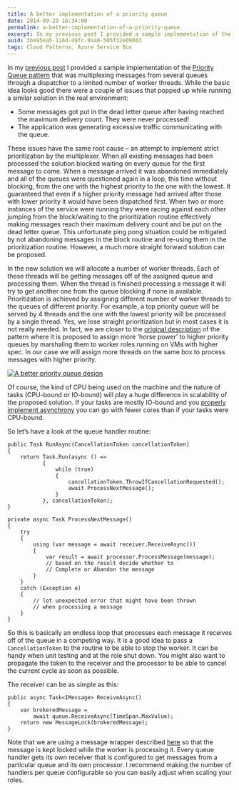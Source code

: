 ```yaml
---
title: A better implementation of a priority queue
date: 2014-09-29 16:34:00
permalink: a-better-implementation-of-a-priority-queue
excerpt: In my previous post I provided a sample implementation of the Priority Queue pattern that was multiplexing messages from several queues through a dispatcher to a limited number of worker threads. While the basic idea looks good there were a couple of issues...
uuid: 3ba95ea5-116d-49fc-9aa0-505f32e69043
tags: Cloud Patterns, Azure Service Bus
---
```


In my [previous post](post/A-sample-implementation-of-a-priority-queue-based-on-Azure-Service-Bus) I provided a sample implementation of the [Priority Queue pattern](http://msdn.microsoft.com/en-us/library/dn589794.aspx) that was multiplexing messages from several queues through a dispatcher to a limited number of worker threads. While the basic idea looks good there were a couple of issues that popped up while running a similar solution in the real environment:

*   Some messages got put in the dead letter queue after having reached the maximum delivery count. They were never processed!
*   The application was generating excessive traffic communicating with the queue.

These issues have the same root cause – an attempt to implement strict prioritization by the multiplexer. When all existing messages had been processed the solution blocked waiting on every queue for the first message to come. When a message arrived it was abandoned immediately and all of the queues were questioned again in a loop, this time without blocking, from the one with the highest priority to the one with the lowest. It guaranteed that even if a higher priority message had arrived after those with lower priority it would have been dispatched first. When two or more instances of the service were running they were racing against each other jumping from the block/waiting to the prioritization routine effectively making messages reach their maximum delivery count and be put on the dead letter queue. This unfortunate ping pong situation could be mitigated by not abandoning messages in the block routine and re-using them in the prioritization routine. However, a much more straight forward solution can be proposed.

In the new solution we will allocate a number of worker threads. Each of these threads will be getting messages off of the assigned queue and processing them. When the thread is finished processing a message it will try to get another one from the queue blocking if none is available. Prioritization is achieved by assigning different number of worker threads to the queues of different priority. For example, a top priority queue will be served by 4 threads and the one with the lowest priority will be processed by a single thread. Yes, we lose straight prioritization but in most cases it is not really needed. In fact, we are closer to the [original description](http://msdn.microsoft.com/en-us/library/dn589794.aspx) of the pattern where it is proposed to assign more ‘horse power’ to higher priority queues by marshaling them to worker roles running on VMs with higher spec. In our case we will assign more threads on the same box to process messages with higher priority.

[![A better priority queue design](https://blogcontent.azureedge.net/better_priority_queue_thumb.png "A better priority queue design")](https://blogcontent.azureedge.net/better_priority_queue.png)

Of course, the kind of CPU being used on the machine and the nature of tasks (CPU-bound or IO-bound) will play a huge difference in scalability of the proposed solution. If your tasks are mostly IO-bound and you [properly implement asynchrony](post/Doing-async-the-right-way) you can go with fewer cores than if your tasks were CPU-bound.

So let’s have a look at the queue handler routine:

```
public Task RunAsync(CancellationToken cancellationToken)
{
    return Task.Run(async () =>
           {
               while (true)
               {
                   cancellationToken.ThrowIfCancellationRequested();
                   await ProcessNextMessage();
               }
           }, cancellationToken);
}

private async Task ProcessNextMessage()
{
    try
    {
        using (var message = await receiver.ReceiveAsync())
        {
            var result = await processor.ProcessMessage(message);
            // based on the result decide whether to
            // Complete or Abandon the message
        }
    }
    catch (Exception e)
    {
        // lot unexpected error that might have been thrown
        // when processing a message
    }
}

```

So this is basically an endless loop that processes each message it receives off of the queue in a competing way. It is a good idea to pass a `CancellationToken` to the routine to be able to stop the worker. It can be handy when unit testing and at the role shut down. You might also want to propagate the token to the receiver and the processor to be able to cancel the current cycle as soon as possible.

The receiver can be as simple as this:

```
public async Task<IMessage> ReceiveAsync()
{
    var brokeredMessage = 
        await queue.ReceiveAsync(TimeSpan.MaxValue);
    return new MessageLock(brokeredMessage);
}

```

Note that we are using a message wrapper described [here](post/Insuring-exclusive-processing-of-queue-messages-in-Azure) so that the message is kept locked while the worker is processing it. Every queue handler gets its own receiver that is configured to get messages from a particular queue and its own processor. I recommend making the number of handlers per queue configurable so you can easily adjust when scaling your roles.